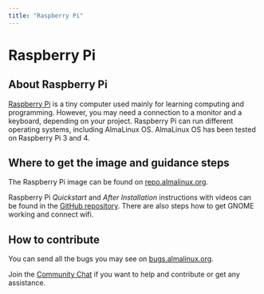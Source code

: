 ```yaml
---
title: "Raspberry Pi"
---
```


# Raspberry Pi

## About Raspberry Pi

[Raspberry Pi](https://www.raspberrypi.org/) is a tiny computer used mainly for learning computing and programming. However, you may need a connection to a monitor and a keyboard, depending on your project. Raspberry Pi can run different operating systems, including AlmaLinux OS. AlmaLinux OS has been tested on Raspberry Pi 3 and 4.

## Where to get the image and guidance steps 

The Raspberry Pi image can be found on [repo.almalinux.org](https://repo.almalinux.org/rpi/). 

Raspberry Pi *Quickstart* and *After Installation* instructions with videos can be found in the [GitHub repository](https://github.com/AlmaLinux/raspberry-pi). There are also steps how to get GNOME working and connect wifi.

## How to contribute

You can send all the bugs you may see on [bugs.almalinux.org](https://bugs.almalinux.org ).

Join the [Community Chat](https://chat.almalinux.org/) if you want to help and contribute or get any assistance.
